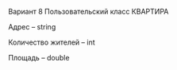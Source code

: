 Вариант 8 Пользовательский класс КВАРТИРА

Адрес – string

Количество жителей – int

Площадь – double
